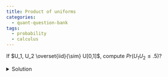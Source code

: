 ```yaml
---
title: Product of uniforms 
categories:
  - quant-question-bank
tags:
  - probability
  - calculus
---
```


If $U_1, U_2 \overset{iid}{\sim} U[0,1]$, compute $Pr(U_1U_2 \le .5)$?

<!-- <details>
  <summary>Solution</summary>
   -->

<details>
  <summary>Solution</summary>
  
  $$
  \begin{align*}
      \int_{0}^1\int_{0}^{\min(1,.5/u_1)} du_2 du_1
      &= .5 + \int_{.5}^1\int_{0}^{.5/u_1} du_2 du_1 \\
      &= \int_{.5}^1 .5/u_1 du_1 \\
      &= .5(1 + \ln(2))
  \end{align*}
  $$
</details>



